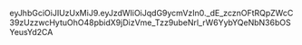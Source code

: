 eyJhbGciOiJIUzUxMiJ9.eyJzdWIiOiJqdG9ycmVzIn0._dE_zcznOFtRQpZWcC39zUzzwcHytuOhO48pbidX9jDizVme_Tzz9ubeNrl_rW6YybYQeNbN36bOSYeusYd2CA